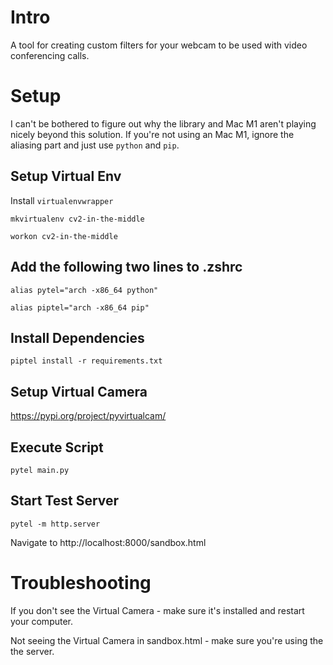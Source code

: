 # Intro

A tool for creating custom filters for your webcam to be used with video conferencing calls. 

# Setup

I can't be bothered to figure out why the library and Mac M1 aren't playing nicely beyond this solution. 
If you're not using an Mac M1, ignore the aliasing part and just use `python` and `pip`. 

## Setup Virtual Env 

Install `virtualenvwrapper`

`mkvirtualenv cv2-in-the-middle`

`workon cv2-in-the-middle`

## Add the following two lines to .zshrc

`alias pytel="arch -x86_64 python"`

`alias piptel="arch -x86_64 pip"`

## Install Dependencies

`piptel install -r requirements.txt`

## Setup Virtual Camera

https://pypi.org/project/pyvirtualcam/

## Execute Script

`pytel main.py`

## Start Test Server

`pytel -m http.server` 

Navigate to http://localhost:8000/sandbox.html

# Troubleshooting

If you don't see the Virtual Camera - make sure it's installed and restart your computer.

Not seeing the Virtual Camera in sandbox.html - make sure you're using the the server.

